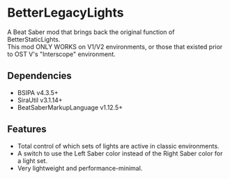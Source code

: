 # BetterLegacyLights
A Beat Saber mod that brings back the original function of BetterStaticLights.   
This mod ONLY WORKS on V1/V2 environments, or those that existed prior to OST V's "Interscope" environment.

## Dependencies
- BSIPA v4.3.5+
- SiraUtil v3.1.14+
- BeatSaberMarkupLanguage v1.12.5+

## Features
- Total control of which sets of lights are active in classic environments.
- A switch to use the Left Saber color instead of the Right Saber color for a light set.
- Very lightweight and performance-minimal.
